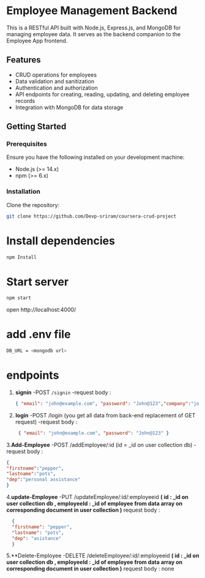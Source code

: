 
# Employee Management Backend

This is a RESTful API built with Node.js, Express.js, and MongoDB for managing employee data. It serves as the backend companion to the Employee App frontend.

## Features

- CRUD operations for employees
- Data validation and sanitization
- Authentication and authorization
- API endpoints for creating, reading, updating, and deleting employee records
- Integration with MongoDB for data storage

## Getting Started

### Prerequisites

Ensure you have the following installed on your development machine:

- Node.js (>= 14.x)
- npm (>= 6.x)

### Installation

Clone the repository:

```bash
git clone https://github.com/Devp-sriram/coursera-crud-project
```

# Install dependencies 

```bash
npm Install
```

# Start server

```bash
npm start
```

open http://localhost:4000/


# add .env file

```bash
DB_URL = <mongodb url>
```

# endpoints


1. **signin**
   -POST `/signin`
   -request body : 
   ```json
   { "email": "john@example.com", "password": "John@123","company":"john & Doe co"}
    ```


2. **login**
   -POST /login
   (you get all data from back-end replacement of GET request)
   -request body :
   ```json
    { "email": "john@example.com", "password": "John@123" }
   ```


3.**Add-Employee**
  -POST /addEmployee/:id
  (id = _id on user collection db)
  -request body :
  ```json
  {
  "firstname":"pepper",
  "lastname":"pots",
  "dep":"personal assistance"
  }
  ```


4.**update-Employee**
  -PUT /updateEmployee/:id/:employeeid
  **(
   id :  _id on user collection db , 
   employeeId : _id of employee from data array on corresponding document in user collection 
  )**
  request body :
  ```json 
    {
    "firstname": "pepper",
    "lastname": "pots",
    "dep": "asistance"
    }
  ```

5.**Delete-Employee
  -DELETE /deleteEmployee/:id/:employeeid
  **(
   id :  _id on user collection db , 
   employeeId : _id of employee from data array on corresponding document in user collection 
  )**
  request body : none
